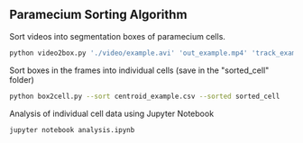 ## Paramecium Sorting Algorithm

Sort videos into segmentation boxes of paramecium cells.

```sh
python video2box.py './video/example.avi' 'out_example.mp4' 'track_example.csv' 'centroid_example.csv' 'shape_data.csv'
```

Sort boxes in the frames into individual cells (save in the "sorted_cell" folder)

```sh
python box2cell.py --sort centroid_example.csv --sorted sorted_cell
```

Analysis of individual cell data using Jupyter Notebook

```sh
jupyter notebook analysis.ipynb
```
